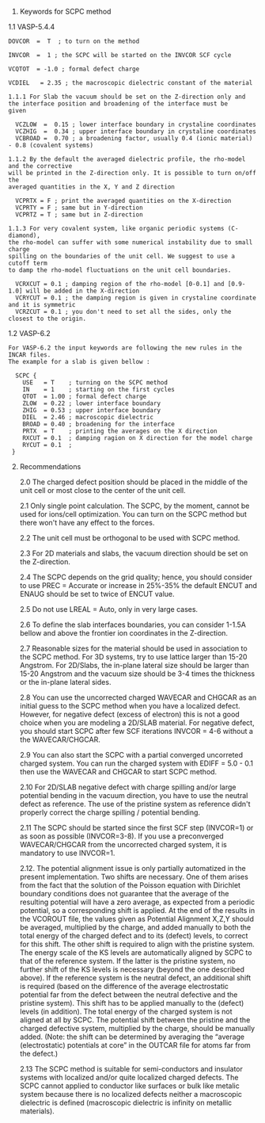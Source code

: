 1. Keywords for SCPC method

  1.1 VASP-5.4.4


    DOVCOR  =  T  ; to turn on the method

    INVCOR  =  1 ; the SCPC will be started on the INVCOR SCF cycle

    VCQTOT  = -1.0 ; formal defect charge

    VCDIEL   = 2.35 ; the macroscopic dielectric constant of the material 

    1.1.1 For Slab the vacuum should be set on the Z-direction only and 
    the interface position and broadening of the interface must be 
    given

      VCZLOW  =  0.15 ; lower interface boundary in crystaline coordinates
      VCZHIG  =  0.34 ; upper interface boundary in crystaline coordinates
      VCBROAD =  0.70 ; a broadening factor, usually 0.4 (ionic material) - 0.8 (covalent systems) 

    1.1.2 By the default the averaged dielectric profile, the rho-model and the corrective
    will be printed in the Z-direction only. It is possible to turn on/off the 
    averaged quantities in the X, Y and Z direction

      VCPRTX = F ; print the averaged quantities on the X-direction
      VCPRTY = F ; same but in Y-direction  
      VCPRTZ = T ; same but in Z-direction

    1.1.3 For very covalent system, like organic periodic systems (C-diamond),
    the rho-model can suffer with some numerical instability due to small charge 
    spilling on the boundaries of the unit cell. We suggest to use a cutoff term
    to damp the rho-model fluctuations on the unit cell boundaries. 

      VCRXCUT = 0.1 ; damping region of the rho-model [0-0.1] and [0.9-1.0] will be added in the X-direction 
      VCRYCUT = 0.1 ; the damping region is given in crystaline coordinate and it is symmetric
      VCRZCUT = 0.1 ; you don't need to set all the sides, only the closest to the origin.

  1.2 VASP-6.2

    For VASP-6.2 the input keywords are following the new rules in the INCAR files. 
    The example for a slab is given bellow :

      SCPC {
        USE   = T    ; turning on the SCPC method
        IN    = 1    ; starting on the first cycles
        QTOT  = 1.00 ; formal defect charge 
        ZLOW  = 0.22 ; lower interface boundary
        ZHIG  = 0.53 ; upper interface boundary
        DIEL  = 2.46 ; macroscopic dielectric
        BROAD = 0.40 ; broadening for the interface
        PRTX  = T    ; printing the averages on the X direction 
        RXCUT = 0.1  ; damping ragion on X direction for the model charge
        RYCUT = 0.1  ;
     }


2. Recommendations

   2.0 The charged defect position should be placed in the middle of the unit cell or most close to the 
   center of the unit cell.  

   2.1 Only single point calculation. The SCPC, by the moment, cannot be used for ions/cell optimization. 
   You can turn on the SCPC method but there won't have any effect to the forces. 

   2.2 The unit cell must be orthogonal to be used with SCPC method.

   2.3 For 2D materials and slabs, the vacuum direction should be set on the Z-direction. 

   2.4 The SCPC depends on the grid quality; hence, you should consider to use PREC = Accurate 
   or increase in 25%-35% the default ENCUT and ENAUG should be set to twice of ENCUT value. 

   2.5 Do not use LREAL = Auto, only in very large cases. 

   2.6 To define the slab interfaces boundaries, you can consider 1-1.5A bellow and above the 
   frontier ion coordinates in the Z-direction. 

   2.7 Reasonable sizes for the material should be used in association to the SCPC method. 
   For 3D systems, try to use lattice larger than 15-20 Angstrom. For 2D/Slabs, the in-plane 
   lateral size should be larger than 15-20 Angstrom and the vacuum size should be 3-4 times 
   the thickness or the in-plane lateral sides. 
 
   2.8 You can use the uncorrected charged WAVECAR and CHGCAR as an initial guess to the SCPC method 
   when you have a localized defect. However, for negative defect (excess of electron) this is 
   not a good choice when you are modeling a 2D/SLAB material. For negative defect, you should start 
   SCPC after few SCF iterations INVCOR = 4-6 without a the WAVECAR/CHGCAR. 

   2.9 You can also start the SCPC with a partial converged uncorreted charged system. You can run 
   the charged system with EDIFF = 5.0 - 0.1 then use the WAVECAR and CHGCAR to start SCPC
   method.     

   2.10 For 2D/SLAB negative defect with charge spilling and/or large potential bending in the vacuum 
   direction, you have to use the neutral defect as reference. The use of the pristine system as 
   reference didn't properly correct the charge spilling / potential bending. 

   2.11 The SCPC should be started since the first SCF step (INVCOR=1) or as soon as possible (INVCOR=3-8).
   If you use a preconverged WAVECAR/CHGCAR from the uncorrected charged system, it is mandatory to use 
   INVCOR=1.

   2.12. The potential alignment issue is only partially automatized in the present implementation. Two shifts are necessary. 
   One of them arises from the fact that the solution of the Poisson equation with Dirichlet boundary 
   conditions does not guarantee that the average of the resulting potential will have a zero average, 
   as expected from a periodic potential, so a corresponding shift is applied. At the end of the results 
   in the VCOROUT file, the values given as Potential Alignment X,Z,Y should be averaged, multiplied by 
   the charge, and added manually to both the total energy of the charged defect and to its (defect) 
   levels, to correct for this shift. The other shift is required to align with the pristine system. 
   The energy scale of the KS levels are automatically aligned by SCPC to that of the reference system. 
   If the latter is the pristine system, no further shift of the KS levels is necessary (beyond the one described above). 
   If the reference system is the neutral defect, an additional shift is required (based on the difference of the 
   average electrostatic potential far from the defect between the neutral defective and the pristine system). 
   This shift has to be applied manually to the (defect) levels (in addition). The total energy of the charged system 
   is not aligned at all by SCPC. The potential shift between the pristine and the charged defective system, multiplied 
   by the charge, should be manually added. (Note: the shift can be determined by averaging the “average (electrostatic) 
   potentials at core” in the OUTCAR file for atoms far from the defect.)

   2.13 The SCPC method is suitable for semi-conductors and insulator systems with localized and/or quite localized 
   charged defects. The SCPC cannot applied to conductor like surfaces or bulk like metalic system because there is 
   no localized defects neither a macroscopic dielectric is defined (macroscopic dielectric is infinity on metallic 
   materials).  



